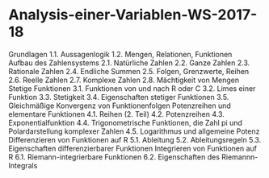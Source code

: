 # Analysis-einer-Variablen-WS-2017-18
Grundlagen
1.1. Aussagenlogik 
1.2. Mengen, Relationen, Funktionen  
Aufbau des Zahlensystems
2.1. Natürliche Zahlen 
2.2. Ganze Zahlen 
2.3. Rationale Zahlen 
2.4. Endliche Summen 
2.5. Folgen, Grenzwerte, Reihen 
2.6. Reelle Zahlen 
2.7. Komplexe Zahlen 
2.8. Mächtigkeit von Mengen 
Stetige Funktionen
3.1. Funktionen von und nach R oder C 
3.2. Limes einer Funktion 
3.3. Stetigkeit 
3.4. Eigenschaften stetiger Funktionen 
3.5. Gleichmäßige Konvergenz von Funktionenfolgen 
Potenzreihen und elementare Funktionen
4.1. Reihen (2. Teil) 
4.2. Potenzreihen 
4.3. Exponentialfunktion 
4.4. Trigonometrische Funktionen, die Zahl pi und Polardarstellung komplexer Zahlen 
4.5. Logarithmus und allgemeine Potenz 
Differenzieren von Funktionen auf R
5.1. Ableitung 
5.2. Ableitungsregeln 
5.3. Eigenschaften differenzierbarer Funktionen 
Integrieren von Funktionen auf R
6.1. Riemann-integrierbare Funktionen 
6.2. Eigenschaften des Riemannn-Integrals 
